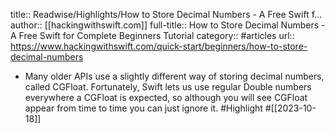 title:: Readwise/Highlights/How to Store Decimal Numbers - A Free Swift f...
author:: [[hackingwithswift.com]]
full-title:: How to Store Decimal Numbers - A Free Swift for Complete Beginners Tutorial
category:: #articles
url:: https://www.hackingwithswift.com/quick-start/beginners/how-to-store-decimal-numbers

- Many older APIs use a slightly different way of storing decimal numbers, called CGFloat. Fortunately, Swift lets us use regular Double numbers everywhere a CGFloat is expected, so although you will see CGFloat appear from time to time you can just ignore it. #Highlight #[[2023-10-18]]